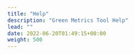 ```yaml
---
title: "Help"
description: "Green Metrics Tool Help"
lead: ""
date: 2022-06-20T01:49:15+00:00
weight: 500
---
```

